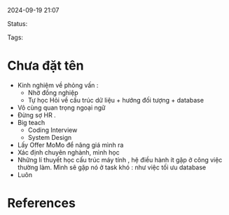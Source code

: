 
2024-09-19 21:07

Status:

Tags:


# Chưa đặt tên

- Kinh nghiệm về phỏng vấn : 
  -  Nhờ đồng nghiệp
  - Tự học
  Hỏi về cấu trúc dữ liệu + hướng đối tượng + database
-  Vô cùng quan trọng ngoại ngữ
-  Đừng sợ HR . 
- Big teach
   -  Coding Interview
   -  System Design
-  Lấy Offer MoMo để nâng giá mình ra
- Xác định chuyên nghành, mình học
-  Những lí thuyết học cấu trúc máy tính , hệ điều hành ít gặp ở công việc thường làm. Mình sẽ gặp nó ở task khó : như việc tối ưu database 
-  Luôn


# References





